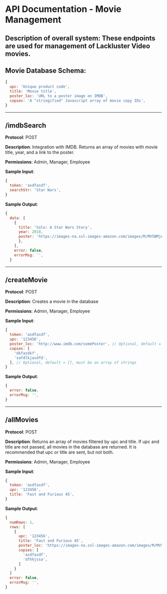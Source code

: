 # API Documentation - Movie Management

## **Description of overall system**: These endpoints are used for management of Lackluster Video movies.

## **Movie Database Schema**:
```javascript
{
  upc: 'Unique product code',
  title: 'Movie title',
  poster_loc: 'URL to a poster image on IMDB',
  copies: 'A "stringified" Javascript array of movie copy IDs',
}
```

---

## **/imdbSearch**

**Protocol**: POST

**Description**: Integration with IMDB. Returns an array of movies with movie title, year, and a link to the poster.

**Permissions**: Admin, Manager, Employee

**Sample Input**:
```javascript
{
  token: 'asdfasdf',
  searchStr: 'Star Wars',
}
```

**Sample Output**:
```javascript
{
  data: [
    {
      title: 'Solo: A Star Wars Story',
      year: 2018,
      poster: 'https://images-na.ssl-images-amazon.com/images/M/MV5BMjAwNzI3OTA5MV5BMl5BanBnXkFtZTgwMzc0MDE4NDM@._V1_.jpg',
      },
    ],
    error: false,
    errorMsg: '',
  }
```

---

## **/createMovie**

**Protocol**: POST

**Description**: Creates a movie in the database

**Permissions**: Admin, Manager, Employee

**Sample Input**:
```javascript
{
  token: 'asdfasdf',
  upc: '123456',
  poster_loc: 'http://www.imdb.com/somePoster', // Optional, default = ''
  copies: [
    'dkfasdkf',
    'safdlkjasdfd',
  ], // Optional, default = [], must be an array of strings
}
```

**Sample Output**:
```javascript
{
  error: false,
  errorMsg: '',
}
```

---

## **/allMovies**

**Protocol**: POST

**Description**: Returns an array of movies filtered by upc and title. If upc and title are not passed, all movies in the database are returned. It is recommended that upc or title are sent, but not both.

**Permissions**: Admin, Manager, Employee

**Sample Input**:
```javascript
{
  token: 'asdfasdf',
  upc: '123456',
  title: 'Fast and Furious 45',
}
```

**Sample Output**:
```javascript
{
  numRows: 1,
  rows: [
    {
      upc: '123456',
      title: 'Fast and Furious 45',
      poster_loc: 'https://images-na.ssl-images-amazon.com/images/M/MV5BMjAwNzI3OTA5MV5BMl5BanBnXkFtZTgwMzc0MDE4NDM@._V1_.jpg',
      copies: [
        'asdfasdf',
        'dfhhjssa',
      ]
    }
  ]
  error: false,
  errorMsg: '',
}
```
